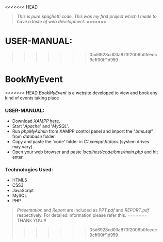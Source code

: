<<<<<<< HEAD
>   *This is pure spaghetti code. This was my first project which I made to have a taste of web development.*
=======
# USER-MANUAL:
>>>>>>> 05d6928cd00a873f2006b0feedc9cff00ff1d959

# BookMyEvent

<<<<<<< HEAD
*BookMyEvent* is a website developed to view and book any kind of events taking place 

### USER-MANUAL:

* Download *XAMPP* [here](https://www.apachefriends.org/download.html "XAMPP").
* Start '*Apache*' and '*MySQL*'.
* Run *phpMyAdmin* from XAMPP control panel and import the "*bms.sql*" from *database* folder.
* Copy and paste the 'code' folder in *C:\xampp\htdocs* (system drives may vary).
* Open your web browser and paste *localhost/code/bms/main.php* and hit enter.

### Technologies Used:

* HTML5
* CSS3
* JavaScript
* MySQL
* PHP

>   *Presentation* and *Report* are included as *PPT.pdf* and *REPORT.pdf* respectively. For detailed information please refer this.
=======
THANK YOU!!!
>>>>>>> 05d6928cd00a873f2006b0feedc9cff00ff1d959
